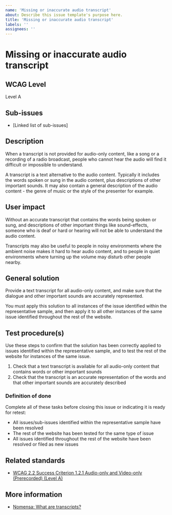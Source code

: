 ```yaml
---
name: 'Missing or inaccurate audio transcript'
about: Describe this issue template's purpose here.
title: 'Missing or inaccurate audio transcript'
labels: ''
assignees: ''
---
```


# Missing or inaccurate audio transcript

## WCAG Level

Level A

## Sub-issues

* [Linked list of sub-issues]

## Description

When a transcript is not provided for audio-only content, like a song or a recording of a radio broadcast, people who cannot hear the audio will find it difficult or impossible to understand.

A transcript is a text alternative to the audio content. Typically it includes the words spoken or sung in the audio content, plus descriptions of other important sounds. It may also contain a general description of the audio content - the genre of music or the style of the presenter for example.

## User impact

Without an accurate transcript that contains the words being spoken or sung, and descriptions of other important things like sound-effects, someone who is deaf or hard or hearing will not be able to understand the audio content.

Transcripts may also be useful to people in noisy environments where the ambient noise makes it hard to hear audio content, and to people in quiet environments where turning up the volume may disturb other people nearby.

## General solution

Provide a text transcript for all audio-only content, and make sure that the dialogue and other important sounds are accurately represented.

You must apply this solution to all instances of the issue identified within the representative sample, and then apply it to all other instances of the same issue identified throughout the rest of the website.

## Test procedure(s)

Use these steps to confirm that the solution has been correctly applied to issues identified within the representative sample, and to test the rest of the website for instances of the same issue.

1. Check that a text transcript is available for all audio-only content that contains words or other important sounds
2. Check that the transcript is an accurate representation of the words and that other important sounds are accurately described

### Definition of done

Complete all of these tasks before closing this issue or indicating it is ready for retest:

* All issues/sub-issues identified within the representative sample have been resolved
* The rest of the website has been tested for the same type of issue
* All issues identified throughout the rest of the website have been resolved or filed as new issues

## Related standards

* [WCAG 2.2 Success Criterion 1.2.1 Audio-only and Video-only (Prerecorded) (Level A)](https://www.w3.org/TR/WCAG22/#audio-only-and-video-only-prerecorded)

## More information

* [Nomensa: What are transcripts?](https://www.nomensa.com/blog/2010/what-are-transcripts/)
